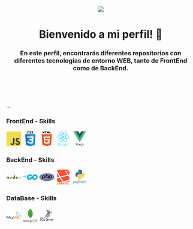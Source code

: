 <div id="header" align="center">
    <img src="https://media.giphy.com/media/bGgsc5mWoryfgKBx1u/giphy.gif" width="200" />
    <h1 align="center">Bienvenido a mi perfil! 👾</h1>
    <h3 align="center">En este perfil, encontrarás diferentes repositorios con diferentes tecnologías de entorno WEB,
        tanto de FrontEnd como de BackEnd.</h3>
</div>
<br>
<br>
<br>

...
<div align="" left>
    <h3> FrontEnd - Skills</h3>
    <div>
        <img src="https://github.com/devicons/devicon/blob/master/icons/javascript/javascript-original.svg" alt="" width="40" height="40">
        <img src="https://github.com/devicons/devicon/blob/master/icons/css3/css3-original-wordmark.svg" alt="" width="40" height="40">
        <img src="https://github.com/devicons/devicon/blob/master/icons/html5/html5-original-wordmark.svg" alt="" width="40" height="40">
        <img src="https://github.com/devicons/devicon/blob/master/icons/react/react-original-wordmark.svg" alt="" width="40" height="40">
        <img src="https://github.com/devicons/devicon/blob/master/icons/vuejs/vuejs-original-wordmark.svg" alt="" width="40" height="40">
    </div>
</div>

<div align="" left>
    <h3> BackEnd - Skills</h3>
    <div>
        <img src="https://github.com/devicons/devicon/blob/master/icons/nodejs/nodejs-original-wordmark.svg" alt="" width="40" height="40">
        <img src="https://github.com/devicons/devicon/blob/master/icons/go/go-original-wordmark.svg" alt="" width="40" height="40">
        <img src="https://github.com/devicons/devicon/blob/master/icons/php/php-original.svg" alt="" width="40" height="40">
        <img src="https://github.com/devicons/devicon/blob/master/icons/laravel/laravel-plain-wordmark.svg" alt="" width="40" height="40">
        <img src="https://github.com/devicons/devicon/blob/master/icons/python/python-original-wordmark.svg" alt="" width="40" height="40">
    </div>
</div>

<div align="" left>
    <h3> DataBase - Skills</h3>
    <div>
        <img src="https://github.com/devicons/devicon/blob/master/icons/mysql/mysql-original-wordmark.svg" alt="" width="40" height="40">
        <img src="https://github.com/devicons/devicon/blob/master/icons/mongodb/mongodb-original-wordmark.svg" alt="" width="40" height="40">
        <img src="https://github.com/devicons/devicon/blob/master/icons/microsoftsqlserver/microsoftsqlserver-plain-wordmark.svg" alt="" width="40" height="40">
    </div>
</div>
